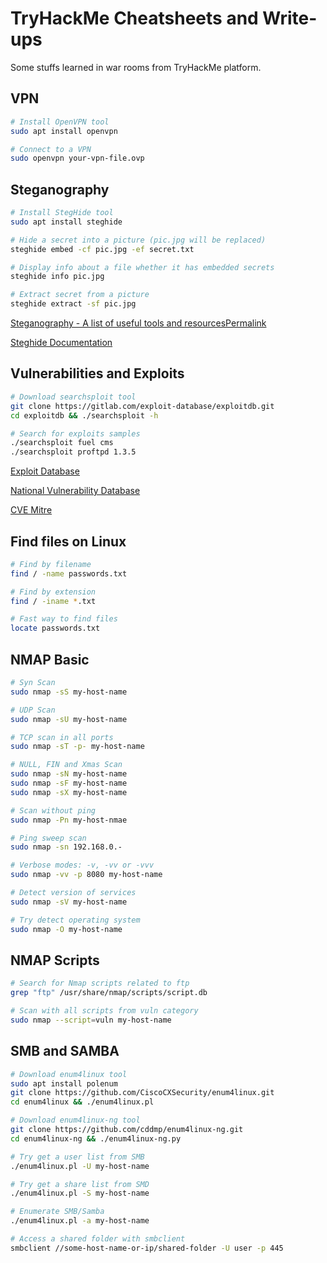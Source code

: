 # TryHackMe Cheatsheets and Write-ups

Some stuffs learned in war rooms from TryHackMe platform.

## VPN

```bash
# Install OpenVPN tool
sudo apt install openvpn

# Connect to a VPN
sudo openvpn your-vpn-file.ovp
```

## Steganography

```bash
# Install StegHide tool
sudo apt install steghide

# Hide a secret into a picture (pic.jpg will be replaced)
steghide embed -cf pic.jpg -ef secret.txt

# Display info about a file whether it has embedded secrets
steghide info pic.jpg

# Extract secret from a picture
steghide extract -sf pic.jpg
```

[Steganography - A list of useful tools and resourcesPermalink](https://0xrick.github.io/lists/stego/)

[Steghide Documentation](https://steghide.sourceforge.net/)

## Vulnerabilities and Exploits

```bash
# Download searchsploit tool
git clone https://gitlab.com/exploit-database/exploitdb.git
cd exploitdb && ./searchsploit -h

# Search for exploits samples
./searchsploit fuel cms
./searchsploit proftpd 1.3.5
```

[Exploit Database](https://www.exploit-db.com/)

[National Vulnerability Database](https://nvd.nist.gov/vuln/search)

[CVE Mitre](https://cve.mitre.org/)

## Find files on Linux

```bash
# Find by filename
find / -name passwords.txt

# Find by extension
find / -iname *.txt

# Fast way to find files
locate passwords.txt
```

## NMAP Basic

```bash
# Syn Scan
sudo nmap -sS my-host-name

# UDP Scan
sudo nmap -sU my-host-name

# TCP scan in all ports
sudo nmap -sT -p- my-host-name

# NULL, FIN and Xmas Scan
sudo nmap -sN my-host-name
sudo nmap -sF my-host-name
sudo nmap -sX my-host-name

# Scan without ping
sudo nmap -Pn my-host-nmae

# Ping sweep scan
sudo nmap -sn 192.168.0.-

# Verbose modes: -v, -vv or -vvv
sudo nmap -vv -p 8080 my-host-name

# Detect version of services
sudo nmap -sV my-host-name

# Try detect operating system
sudo nmap -O my-host-name
```

## NMAP Scripts

```bash
# Search for Nmap scripts related to ftp
grep "ftp" /usr/share/nmap/scripts/script.db

# Scan with all scripts from vuln category
sudo nmap --script=vuln my-host-name
```

## SMB and SAMBA

```bash
# Download enum4linux tool
sudo apt install polenum
git clone https://github.com/CiscoCXSecurity/enum4linux.git
cd enum4linux && ./enum4linux.pl

# Download enum4linux-ng tool
git clone https://github.com/cddmp/enum4linux-ng.git
cd enum4linux-ng && ./enum4linux-ng.py

# Try get a user list from SMB
./enum4linux.pl -U my-host-name

# Try get a share list from SMD
./enum4linux.pl -S my-host-name

# Enumerate SMB/Samba
./enum4linux.pl -a my-host-name

# Access a shared folder with smbclient
smbclient //some-host-name-or-ip/shared-folder -U user -p 445
```